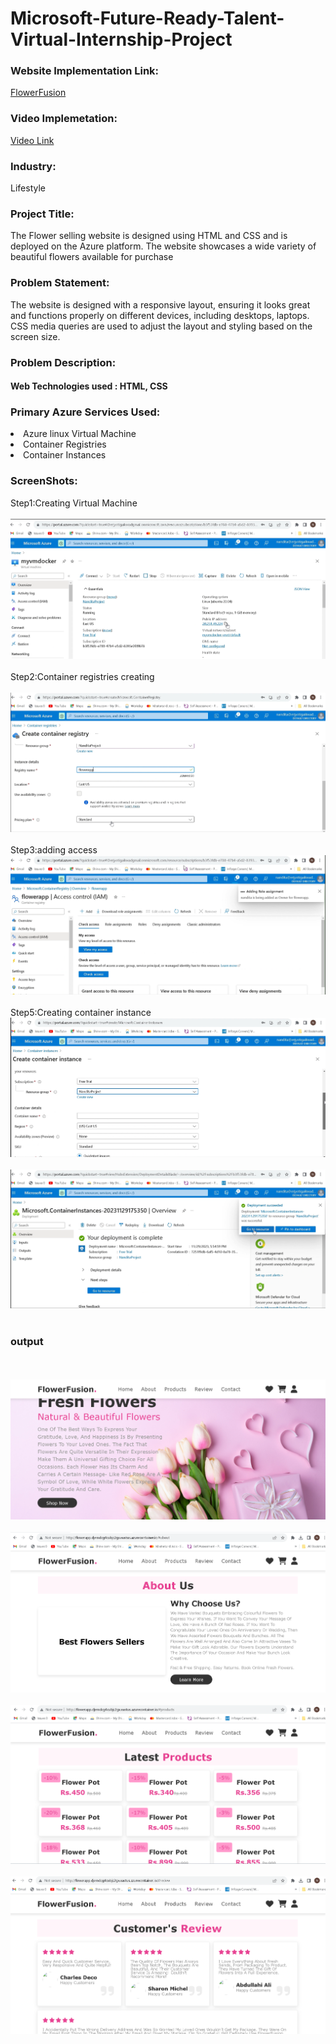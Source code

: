 <h1> Microsoft-Future-Ready-Talent-Virtual-Internship-Project</h1>

<h3>Website Implementation Link:</h3>

<a href="http://flowerapp.djemdcg4cubjc2gx.eastus.azurecontainer.io/">FlowerFusion</a>

<h3>Video Implemetation:</h3>

<a href="https://drive.google.com/drive/folders/1EnBu3FVFj7i0rWhaQEEyL9-vZN02Cxjj?usp=drive_link">Video Link</a>


<h3>Industry:</h3>
Lifestyle

<h3>Project Title: </h3>
The Flower selling website is designed using HTML and CSS and is deployed on the Azure platform. The website showcases a wide variety of beautiful flowers available for purchase

<h3>Problem Statement:</h3>
The website is designed with a responsive layout, ensuring it looks great and functions properly on different devices, including desktops, laptops. CSS media queries are used to adjust the layout and styling based on the screen size.



<h3>Problem Description:</h3>
<h4>Web Technologies used : HTML, CSS</h4>

<h3>Primary Azure Services Used:</h3>
<li>Azure linux Virtual Machine</li>
<li>Container Registries</li>
<li>Container Instances</li>

<h3>ScreenShots:</h3>
Step1:Creating Virtual Machine
<br>

<br>
<img src="https://github.com/NanditaWaghchoure/MyWebsite_AzureProject/blob/main/azure_project/images/Screenshotsofazurewebsite_flowers/1.png"></img>
<br>
<br>
Step2:Container registries creating
<br>
<br>
<img src="https://github.com/NanditaWaghchoure/MyWebsite_AzureProject/blob/main/azure_project/images/Screenshotsofazurewebsite_flowers/2.png"></img>
<br>

<br>
Step3:adding access
<img src="https://github.com/NanditaWaghchoure/MyWebsite_AzureProject/blob/main/azure_project/images/Screenshotsofazurewebsite_flowers/3.png"></img>
<br>
<br>
Step5:Creating container instance
<img src="https://github.com/NanditaWaghchoure/MyWebsite_AzureProject/blob/main/azure_project/images/Screenshotsofazurewebsite_flowers/4.png"></img>
<br>
<br>
<img src="https://github.com/NanditaWaghchoure/MyWebsite_AzureProject/blob/main/azure_project/images/Screenshotsofazurewebsite_flowers/5.png"></img>
<br>
<br>
<h3>output</h3>
<br>
<br>
<img src="https://github.com/NanditaWaghchoure/MyWebsite_AzureProject/blob/main/azure_project/images/Screenshotsofazurewebsite_flowers/6.png"></img>
<br>
<br>
<img src="https://github.com/NanditaWaghchoure/MyWebsite_AzureProject/blob/main/azure_project/images/Screenshotsofazurewebsite_flowers/7.png"></img>
<br>
<br>
<img src="https://github.com/NanditaWaghchoure/MyWebsite_AzureProject/blob/main/azure_project/images/Screenshotsofazurewebsite_flowers/8.png"></img>
<br>
<br>
<img src="https://github.com/NanditaWaghchoure/MyWebsite_AzureProject/blob/main/azure_project/images/Screenshotsofazurewebsite_flowers/9.png"></img>
<br>
<br>
<img src=""></img>
<br>
<br>


 





